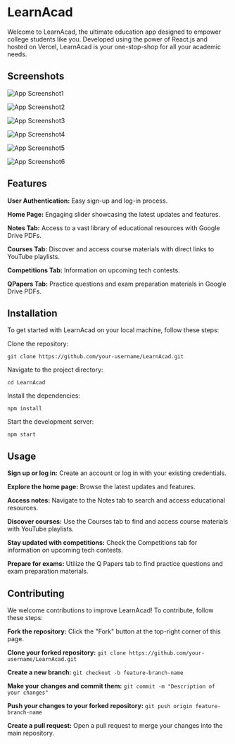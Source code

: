 
# LearnAcad

Welcome to LearnAcad, the ultimate education app designed to empower college students like you. Developed using the power of React.js and hosted on Vercel, LearnAcad is your one-stop-shop for all your academic needs.

## Screenshots

![App Screenshot1](https://via.placeholder.com/468x300?text=App+Screenshot+Here)

![App Screenshot2](https://via.placeholder.com/468x300?text=App+Screenshot+Here)

![App Screenshot3](https://via.placeholder.com/468x300?text=App+Screenshot+Here)

![App Screenshot4](https://via.placeholder.com/468x300?text=App+Screenshot+Here)

![App Screenshot5](https://via.placeholder.com/468x300?text=App+Screenshot+Here)

![App Screenshot6](https://via.placeholder.com/468x300?text=App+Screenshot+Here)

## Features
**User Authentication:** Easy sign-up and log-in process.

**Home Page:** Engaging slider showcasing the latest updates and features.

**Notes Tab:** Access to a vast library of educational resources with Google Drive PDFs.

**Courses Tab:** Discover and access course materials with direct links to YouTube playlists.

**Competitions Tab:** Information on upcoming tech contests.

**QPapers Tab:**  Practice questions and exam preparation materials in Google Drive PDFs.

## Installation
To get started with LearnAcad on your local machine, follow these steps:

Clone the repository:

`git clone https://github.com/your-username/LearnAcad.git`

Navigate to the project directory:

`cd LearnAcad`

Install the dependencies:

`npm install`

Start the development server:

`npm start`

## Usage
**Sign up or log in:** Create an account or log in with your existing credentials.

**Explore the home page:** Browse the latest updates and features.

**Access notes:** Navigate to the Notes tab to search and access educational resources.

**Discover courses:** Use the Courses tab to find and access course materials with YouTube playlists.

**Stay updated with competitions:** Check the Competitions tab for information on upcoming tech contests.

**Prepare for exams:**  Utilize the Q Papers tab to find practice questions and exam preparation materials.

## Contributing
We welcome contributions to improve LearnAcad! To contribute, follow these steps:

**Fork the repository:**
Click the "Fork" button at the top-right corner of this page.

**Clone your forked repository:**
`git clone https://github.com/your-username/LearnAcad.git`

**Create a new branch:**
`git checkout -b feature-branch-name`

**Make your changes and commit them:**
`git commit -m "Description of your changes"`

**Push your changes to your forked repository:**
`git push origin feature-branch-name`

**Create a pull request:**
Open a pull request to merge your changes into the main repository.


